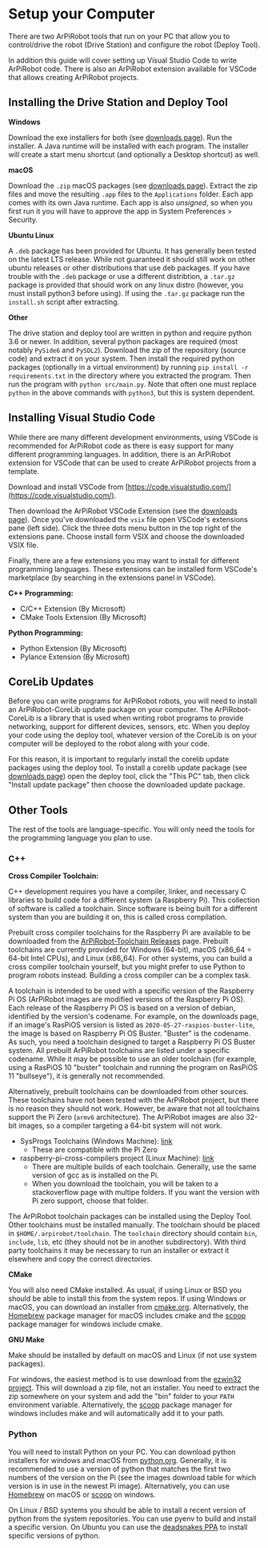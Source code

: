 # Setup your Computer

There are two ArPiRobot tools that run on your PC that allow you to control/drive the robot (Drive Station) and configure the robot (Deploy Tool).

In addition this guide will cover setting up Visual Studio Code to write ArPiRobot code. There is also an ArPiRobot extension available for VSCode that allows creating ArPiRobot projects.


## Installing the Drive Station and Deploy Tool

**Windows**

Download the exe installers for both (see [downloads page](../../downloads/latest.md)). Run the installer. A Java runtime will be installed with each program. The installer will create a start menu shortcut (and optionally a Desktop shortcut) as well.

**macOS**

Download the `.zip` macOS packages (see [downloads page](../../downloads/latest.md)). Extract the zip files and move the resulting `.app` files to the `Applications` folder. Each app comes with its own Java runtime. Each app is also *unsigned*, so when you first run it you will have to approve the app in System Preferences > Security.

**Ubuntu Linux**

A `.deb` package has been provided for Ubuntu. It has generally been tested on the latest LTS release. While not guaranteed it should still work on other ubuntu releases or other distributions that use deb packages. If you have trouble with the `.deb` package or use a different distribtion, a `.tar.gz` package is provided that should work on any linux distro (however, you must install python3 before using). If using the `.tar.gz` package run the `install.sh` script after extracting.


**Other**

The drive station and deploy tool are written in python and require python 3.6 or newer. In addition, several python packages are required (most notably `PySide6` and `PySDL2`). Download the zip of the repository (source code) and extract it on your system. Then install the required python packages (optionally in a virtual environment) by running `pip install -r requirements.txt` in the directory where you extracted the program. Then run the program with `python src/main.py`. Note that often one must replace `python` in the above commands with `python3`, but this is system dependent.


## Installing Visual Studio Code

While there are many different development environments, using VSCode is recommended for ArPiRobot code as there is easy support for many different programming languages. In addition, there is an ArPiRobot extension for VSCode that can be used to create ArPiRobot projects from a template.

Download and install VSCode from [https://code.visualstudio.com/](https://code.visualstudio.com/).

Then download the ArPiRobot VSCode Extension (see the [downloads page](../../downloads/latest.md)). Once you've downloaded the `vsix` file open VSCode's extensions pane (left side). Click the three dots menu button in the top right of the extensions pane. Choose install form VSIX and choose the downloaded VSIX file.

Finally, there are a few extensions you may want to install for different programming languages. These extensions can be installed form VSCode's marketplace (by searching in the extensions panel in VSCode).

**C++ Programming:**

- C/C++ Extension (By Microsoft)
- CMake Tools Extension (By Microsoft)


**Python Programming:**

- Python Extension (By Microsoft)
- Pylance Extension (By Microsoft)


## CoreLib Updates

Before you can write programs for ArPiRobot robots, you will need to install an ArPiRobot-CoreLib update package on your computer. The ArPiRobot-CoreLib is a library that is used when writing robot programs to provide networking, support for different devices, sensors, etc. When you deploy your code using the deploy tool, whatever version of the CoreLib is on your computer will be deployed to the robot along with your code.

For this reason, it is important to regularly install the corelib update packages using the deploy tool. To install a corelib update package (see [downloads page](../../downloads/latest.md)) open the deploy tool, click the "This PC" tab, then click "Install update package" then choose the downloaded update package.


## Other Tools

The rest of the tools are language-specific. You will only need the tools for the programming language you plan to use.

### C++

**Cross Compiler Toolchain:**

C++ development requires you have a compiler, linker, and necessary C libraries to build code for a different system (a Raspberry Pi). This collection of software is called a toolchain. Since software is being built for a different system than you are building it on, this is called cross compilation. 

Prebuilt cross compiler toolchains for the Raspberry Pi are available to be downloaded from the [ArPiRobot-Toolchain Releases](https://github.com/ArPiRobot/ArPiRobot-Toolchain/releases) page. Prebuilt toolchains are currently provided for Windows (64-bit), macOS (x86_64 = 64-bit Intel CPUs), and Linux (x86_64). For other systems, you can build a cross compiler toolchain yourself, but you might prefer to use Python to program robots instead. Building a cross compiler can be a complex task.

A toolchain is intended to be used with a specific version of the Raspberry Pi OS (ArPiRobot images are modified versions of the Raspberry Pi OS). Each release of the Raspberry Pi OS is based on a version of debian, identified by the version's codename. For example, on the downloads page, if an image's RasPiOS version is listed as `2020-05-27-raspios-buster-lite`, the image is based on Raspberry Pi OS Buster. "Buster" is the codename. As such, you need a toolchain designed to target a Raspberry Pi OS Buster system. All prebuilt ArPiRobot toolchains are listed under a specific codename. While it may be possible to use an older toolchain (for example, using a RasPiOS 10 "buster" toolchain and running the program on RasPiOS 11 "bullseye"), it is generally not recommended.

Alternatively, prebuilt toolchains can be downloaded from other sources. These toolchains have not been tested with the ArPiRobot project, but there is no reason they should not work. However, be aware that not all toolchains support the Pi Zero (`armv6` architecture). The ArPiRobot images are also 32-bit images, so a compiler targeting a 64-bit system will not work.

- SysProgs Toolchains (Windows Machine):  [link](https://gnutoolchains.com/raspberry/)
    - These are compatible with the Pi Zero
- raspberry-pi-cross-compilers project (Linux Machine): [link](https://github.com/abhiTronix/raspberry-pi-cross-compilers)
    - There are multiple builds of each toolchain. Generally, use the same version of gcc as is installed on the Pi.
    - When you download the toolchain, you will be taken to a stackoverflow page with multipe folders. If you want the version with Pi zero support, choose that folder.

The ArPiRobot toolchain packages can be installed using the Deploy Tool. Other toolchains must be installed manually. The toolchain should be placed in `$HOME/.arpirobot/toolchain`. The `toolchain` directory should contain `bin`, `include`, `lib`, etc (they should not be in another subdirectory). With third party toolchains it may be necessary to run an installer or extract it elsewhere and copy the correct directories.


**CMake**

You will also need CMake installed. As usual, if using Linux or BSD you should be able to install this from the system repos. If using Windows or macOS, you can download an installer from [cmake.org](https://cmake.org/). Alternatively, the [Homebrew](https://brew.sh/) package manager for macOS includes cmake and the [scoop](https://scoop.sh/) package manager for windows include cmake.

**GNU Make**

Make should be installed by default on macOS and Linux (if not use system packages). 

For windows, the easiest method is to use download from the [ezwin32 project](https://downloads.sourceforge.net/project/ezwinports/make-4.3-without-guile-w32-bin.zip). This will download a zip file, not an installer. You need to extract the zip somewhere on your system and add the "bin" folder to your `PATH` environment variable. Alternatively, the [scoop](https://scoop.sh/) package manager for windows includes make and will automatically add it to your path.


### Python

You will need to install Python on your PC. You can download python installers for windows and macOS from [python.org](https://www.python.org/downloads/). Generally, it is recommended to use a version of python that matches the first two numbers of the version on the Pi (see the images download table for which version is in use in the newest Pi image). Alternatively, you can use [Homebrew](https://brew.sh/) on macOS or [scoop](https://scoop.sh/) on windows.

On Linux / BSD systems you should be able to install a recent version of python from the system repositories. You can use pyenv to build and install a specific version. On Ubuntu you can use the [deadsnakes PPA](https://launchpad.net/~deadsnakes/+archive/ubuntu/ppa) to install specific versions of python.
